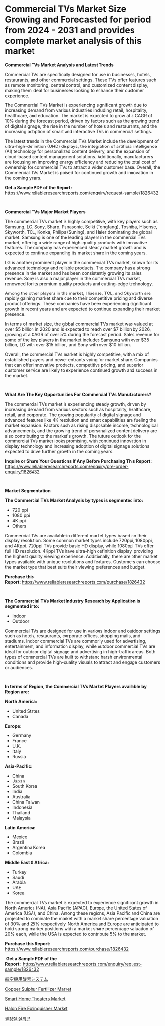 <p><h1>Commercial TVs Market Size Growing and Forecasted for period from 2024 - 2031 and provides complete market analysis of this market</h1></p><p><strong>Commercial TVs Market Analysis and Latest Trends</strong></p>
<p><p>Commercial TVs are specifically designed for use in businesses, hotels, restaurants, and other commercial settings. These TVs offer features such as remote monitoring, central control, and customized content display, making them ideal for businesses looking to enhance their customer experience.</p><p>The Commercial TVs Market is experiencing significant growth due to increasing demand from various industries including retail, hospitality, healthcare, and education. The market is expected to grow at a CAGR of 10% during the forecast period, driven by factors such as the growing trend of digital signage, the rise in the number of hotels and restaurants, and the increasing adoption of smart and interactive TVs in commercial settings.</p><p>The latest trends in the Commercial TVs Market include the development of ultra-high-definition (UHD) displays, the integration of artificial intelligence (AI) technology for personalized content delivery, and the expansion of cloud-based content management solutions. Additionally, manufacturers are focusing on improving energy efficiency and reducing the total cost of ownership for commercial TVs to attract a wider customer base. Overall, the Commercial TVs Market is poised for continued growth and innovation in the coming years.</p></p>
<p><strong>Get a Sample PDF of the Report:&nbsp;</strong> <a href="https://www.reliableresearchreports.com/enquiry/request-sample/1826432">https://www.reliableresearchreports.com/enquiry/request-sample/1826432</a></p>
<p>&nbsp;</p>
<p><strong>Commercial TVs Major Market Players</strong></p>
<p><p>The commercial TVs market is highly competitive, with key players such as Samsung, LG, Sony, Sharp, Panasonic, Seiki (Tongfang), Toshiba, Hisense, Skyworth, TCL, Konka, Philips (Suning), and Haier dominating the global market. Samsung is one of the leading players in the commercial TVs market, offering a wide range of high-quality products with innovative features. The company has experienced steady market growth and is expected to continue expanding its market share in the coming years.</p><p>LG is another prominent player in the commercial TVs market, known for its advanced technology and reliable products. The company has a strong presence in the market and has been consistently growing its sales revenue. Sony is also a major player in the commercial TVs market, renowned for its premium quality products and cutting-edge technology.</p><p>Among the other players in the market, Hisense, TCL, and Skyworth are rapidly gaining market share due to their competitive pricing and diverse product offerings. These companies have been experiencing significant growth in recent years and are expected to continue expanding their market presence.</p><p>In terms of market size, the global commercial TVs market was valued at over $5 billion in 2020 and is expected to reach over $7 billion by 2026, growing at a CAGR of over 5% during the forecast period. Sales revenue for some of the key players in the market includes Samsung with over $35 billion, LG with over $15 billion, and Sony with over $10 billion.</p><p>Overall, the commercial TVs market is highly competitive, with a mix of established players and newer entrants vying for market share. Companies that can offer innovative products, competitive pricing, and superior customer service are likely to experience continued growth and success in the market.</p></p>
<p>&nbsp;</p>
<p><strong>What Are The Key Opportunities For Commercial TVs Manufacturers?</strong></p>
<p><p>The commercial TVs market is experiencing steady growth, driven by increasing demand from various sectors such as hospitality, healthcare, retail, and corporate. The growing popularity of digital signage and advanced features like 4K resolution and smart capabilities are fueling the market expansion. Factors such as rising disposable income, technological advancements, and the growing trend of personalized content delivery are also contributing to the market's growth. The future outlook for the commercial TVs market looks promising, with continued innovation in display technology and increasing adoption of digital signage solutions expected to drive further growth in the coming years.</p></p>
<p><strong>Inquire or Share Your Questions If Any Before Purchasing This Report:</strong> <a href="https://www.reliableresearchreports.com/enquiry/pre-order-enquiry/1826432">https://www.reliableresearchreports.com/enquiry/pre-order-enquiry/1826432</a></p>
<p>&nbsp;</p>
<p><strong>Market Segmentation</strong></p>
<p><strong>The Commercial TVs Market Analysis by types is segmented into:</strong></p>
<p><ul><li>720 ppi</li><li>1080 ppi</li><li>4K ppi</li><li>Others</li></ul></p>
<p><p>Commercial TVs are available in different market types based on their display resolution. Some common market types include 720ppi, 1080ppi, and 4Kppi. 720ppi TVs provide basic HD display, while 1080ppi TVs offer full HD resolution. 4Kppi TVs have ultra-high definition display, providing the highest quality viewing experience. Additionally, there are other market types available with unique resolutions and features. Customers can choose the market type that best suits their viewing preferences and budget.</p></p>
<p><strong>Purchase this Report:&nbsp;</strong><a href="https://www.reliableresearchreports.com/purchase/1826432">https://www.reliableresearchreports.com/purchase/1826432</a></p>
<p>&nbsp;</p>
<p><strong>The Commercial TVs Market Industry Research by Application is segmented into:</strong></p>
<p><ul><li>Indoor</li><li>Outdoor</li></ul></p>
<p><p>Commercial TVs are designed for use in various indoor and outdoor settings such as hotels, restaurants, corporate offices, shopping malls, and stadiums. Indoor commercial TVs are commonly used for advertising, entertainment, and information display, while outdoor commercial TVs are ideal for outdoor digital signage and advertising in high-traffic areas. Both types of commercial TVs are built to withstand harsh environmental conditions and provide high-quality visuals to attract and engage customers or audiences.</p></p>
<p>&nbsp;</p>
<p><strong>In terms of Region, the Commercial TVs Market Players available by Region are:</strong></p>
<p>
    <p> <strong> North America: </strong>
        <ul>
            <li>United States</li>
            <li>Canada</li>
        </ul>
        </p> 
    <p> <strong> Europe: </strong>
        <ul>
            <li>Germany</li>
            <li>France</li>
            <li>U.K.</li>
            <li>Italy</li>
            <li>Russia</li>
        </ul>
        </p> 
    <p> <strong> Asia-Pacific: </strong>
        <ul>
            <li>China</li>
            <li>Japan</li>
            <li>South Korea</li>
            <li>India</li>
            <li>Australia</li>
            <li>China Taiwan</li>
            <li>Indonesia</li>
            <li>Thailand</li>
            <li>Malaysia</li>
        </ul>
        </p> 
    <p> <strong> Latin America: </strong>
        <ul>
            <li>Mexico</li>
            <li>Brazil</li>
            <li>Argentina Korea</li>
            <li>Colombia</li>
        </ul>
        </p> 
    <p> <strong> Middle East & Africa: </strong>
        <ul>
            <li>Turkey</li>
            <li>Saudi</li>
            <li>Arabia</li>
            <li>UAE</li>
            <li>Korea</li>
        </ul>
    </p>
    </p>
<p><p>The commercial TVs market is expected to experience significant growth in North America (NA), Asia Pacific (APAC), Europe, the United States of America (USA), and China. Among these regions, Asia Pacific and China are projected to dominate the market with a market share percentage valuation of 30% and 25% respectively. North America and Europe are anticipated to hold strong market positions with a market share percentage valuation of 20% each, while the USA is expected to contribute 5% to the market.</p></p>
<p><strong>Purchase this Report: </strong><a href="https://www.reliableresearchreports.com/purchase/1826432">https://www.reliableresearchreports.com/purchase/1826432</a></p>
<p>&nbsp;<strong>Get a Sample PDF of the Report:&nbsp;&nbsp;</strong><a href="https://www.reliableresearchreports.com/enquiry/request-sample/1826432">https://www.reliableresearchreports.com/enquiry/request-sample/1826432</a></p>
<p><strong></strong></p>
<p><p><a href="https://github.com/xnljig2898992/Market-Research-Report-List-1/blob/main/96804684120.md">航空機用酸素システム</a></p><p><a href="https://issuu.com/reportprime-2/docs/copper-sulphur-fertilizer-market-size-2030.pptx">Copper Sulphur Fertilizer Market</a></p><p><a href="https://github.com/Whitneyboyettebo9kiw7yr13/Market-Research-Report-List-1/blob/main/smart-home-theaters-market.md">Smart Home Theaters Market</a></p><p><a href="https://github.com/sonuprakash1/Market-Research-Report-List-1/blob/main/halon-fire-extinguisher-market.md">Halon Fire Extinguisher Market</a></p><p><a href="https://github.com/vsn7qpua81q/Market-Research-Report-List-1/blob/main/31463633724.md">결정질 실리콘</a></p></p>